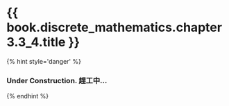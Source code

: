 # {{ book.discrete_mathematics.chapter3.3_4.title }}
<!-- notoc -->

{% hint style='danger' %}
### Under Construction. 趕工中...
{% endhint %}